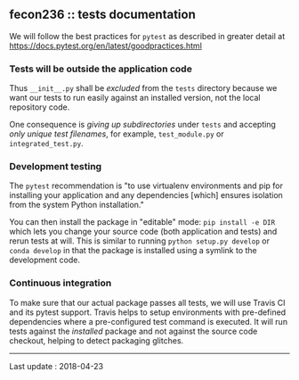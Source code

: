 ## fecon236 :: tests documentation

We will follow the best practices for `pytest`
as described in greater detail at
https://docs.pytest.org/en/latest/goodpractices.html


### Tests will be outside the application code

Thus `__init__.py` shall be *excluded* from the `tests` directory
because we want our tests to run easily against an installed version,
not the local repository code.

One consequence is *giving up subdirectories* under `tests`
and accepting *only unique test filenames*, for example,
`test_module.py` or `integrated_test.py`.


### Development testing

The `pytest` recommendation is "to use virtualenv environments and pip
for installing your application and any dependencies [which] ensures
isolation from the system Python installation."

You can then install the package in "editable" mode: `pip install -e DIR`
which lets you change your source code (both application and tests)
and rerun tests at will.
This is similar to running `python setup.py develop` or `conda develop`
in that the package is installed using a symlink to the development code.


### Continuous integration

To make sure that our actual package passes all tests,
we will use Travis CI and its pytest support.
Travis helps to setup environments with pre-defined dependencies
where a pre-configured test command is executed.
It will run tests against the *installed* package and
not against the source code checkout, helping to detect packaging glitches.


---

Last update : 2018-04-23
